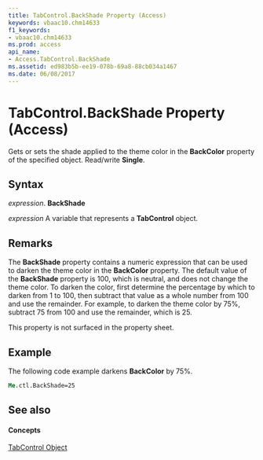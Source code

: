 ```yaml
---
title: TabControl.BackShade Property (Access)
keywords: vbaac10.chm14633
f1_keywords:
- vbaac10.chm14633
ms.prod: access
api_name:
- Access.TabControl.BackShade
ms.assetid: ed983b5b-ee19-078b-69a8-88cb034a1467
ms.date: 06/08/2017
---
```



# TabControl.BackShade Property (Access)

Gets or sets the shade applied to the theme color in the **BackColor** property of the specified object. Read/write **Single**.


## Syntax

 _expression_. **BackShade**

 _expression_ A variable that represents a **TabControl** object.


## Remarks

The **BackShade** property contains a numeric expression that can be used to darken the theme color in the **BackColor** property. The default value of the **BackShade** property is 100, which is neutral, and does not change the theme color. To darken the color, first determine the percentage by which to darken from 1 to 100, then subtract that value as a whole number from 100 and use the remainder. For example, to darken the theme color by 75%, subtract 75 from 100 and use the remainder, which is 25.

This property is not surfaced in the property sheet.


## Example

The following code example darkens **BackColor** by 75%.


```vb
Me.ctl.BackShade=25
```


## See also


#### Concepts


[TabControl Object](tabcontrol-object-access.md)

